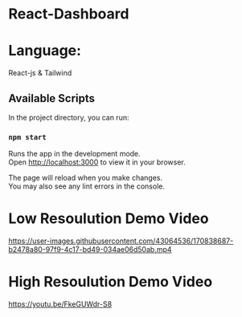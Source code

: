 # React-Dashboard

# Language: 

React-js & Tailwind

## Available Scripts

In the project directory, you can run:

### `npm start`

Runs the app in the development mode.\
Open [http://localhost:3000](http://localhost:3000) to view it in your browser.

The page will reload when you make changes.\
You may also see any lint errors in the console.

# Low Resoulution Demo Video

https://user-images.githubusercontent.com/43064536/170838687-b2478a80-97f9-4c17-bd49-034ae06d50ab.mp4

# High Resoulution Demo Video

https://youtu.be/FkeGUWdr-S8

